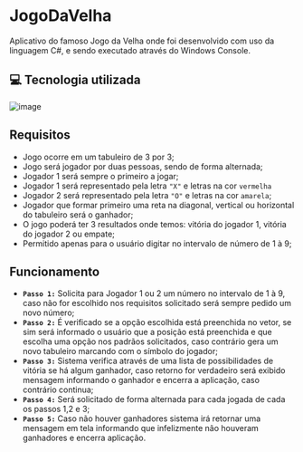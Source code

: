 # JogoDaVelha
Aplicativo do famoso Jogo da Velha onde foi desenvolvido com uso da linguagem C#, e sendo executado através do Windows Console.

💻 Tecnologia utilizada
---------
![image](https://img.shields.io/badge/C%23-239120?style=for-the-badge&logo=c-sharp&logoColor=white)

## Requisitos
- Jogo ocorre em um tabuleiro de 3 por 3;
- Jogo será jogador por duas pessoas, sendo de forma alternada;
- Jogador 1 será sempre o primeiro a jogar;
- Jogador 1 será representado pela letra `"X"` e letras na cor `vermelha`
- Jogador 2 será representado pela letra `"O"` e letras na cor `amarela`;
- Jogador que formar primeiro uma reta na diagonal, vertical ou horizontal do tabuleiro será o ganhador;
- O jogo poderá ter 3 resultados onde temos: vitória do jogador 1, vitória do jogador 2 ou empate;
- Permitido apenas para o usuário digitar no intervalo de número de 1 à 9;

## Funcionamento
- <b>`Passo 1:`</b> Solicita para Jogador 1 ou 2 um número no intervalo de 1 à 9, caso não for escolhido nos requisitos solicitado será sempre pedido um novo número;
- <b>`Passo 2:`</b> É verificado se a opção escolhida está preenchida no vetor, se sim será informado o usuário que a posição está preenchida e que escolha uma opção nos padrãos solicitados, caso contrário gera um novo tabuleiro marcando com o símbolo do jogador;
- <b>`Passo 3:`</b> Sistema verifica através de uma lista de possibilidades de vitória se há algum ganhador, caso retorno for verdadeiro será exibido mensagem informando o ganhador e encerra a aplicação, caso contrário continua;
- <b>`Passo 4:`</b> Será solicitado de forma alternada para cada jogada de cada os passos 1,2 e 3;
- <b>`Passo 5:`</b> Caso não houver ganhadores sistema irá retornar uma mensagem em tela informando que infelizmente não houveram ganhadores e encerra aplicação.
